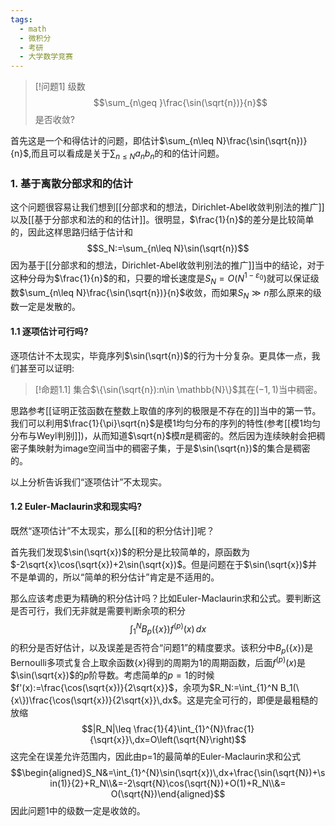 ```yaml
---
tags:
  - math
  - 微积分
  - 考研
  - 大学数学竞赛
---
```


> [!问题1]
> 级数$$\sum_{n\geq }\frac{\sin(\sqrt{n})}{n}$$是否收敛?

首先这是一个和得估计的问题，即估计$\sum_{n\leq N}\frac{\sin(\sqrt{n})}{n}$,而且可以看成是关于$\sum_{n\leq N}a_nb_n$的和的估计问题。

### 1. 基于离散分部求和的估计

这个问题很容易让我们想到[[分部求和的想法，Dirichlet-Abel收敛判别法的推广]]以及[[基于分部求和法的和的估计]]。很明显，$\frac{1}{n}$的差分是比较简单的，因此这样思路归结于估计和$$S_N:=\sum_{n\leq N}\sin(\sqrt{n})$$因为基于[[分部求和的想法，Dirichlet-Abel收敛判别法的推广]]当中的结论，对于这种分母为$\frac{1}{n}$的和，只要的增长速度是$S_N=O(N^{1-\varepsilon_0})$就可以保证级数$\sum_{n\leq N}\frac{\sin(\sqrt{n})}{n}$收敛，而如果$S_N\gg n$那么原来的级数一定是发散的。

#### 1.1 逐项估计可行吗?

逐项估计不太现实，毕竟序列$\sin(\sqrt{n})$的行为十分复杂。更具体一点，我们甚至可以证明:

> [!命题1.1]
> 集合$\{\sin(\sqrt{n}):n\in \mathbb{N}\}$其在$(-1,1)$当中稠密。

思路参考[[证明正弦函数在整数上取值的序列的极限是不存在的]]当中的第一节。我们可以利用$\frac{1}{\pi}\sqrt{n}$是模1均匀分布的序列的特性(参考[[模1均匀分布与Weyl判别]])，从而知道$\sqrt{n}$模$\pi$是稠密的。然后因为连续映射会把稠密子集映射为image空间当中的稠密子集，于是$\sin(\sqrt{n})$的集合是稠密的。

以上分析告诉我们“逐项估计”不太现实。

#### 1.2 Euler-Maclaurin求和现实吗?

既然“逐项估计”不太现实，那么[[和的积分估计]]呢？

首先我们发现$\sin(\sqrt{x})$的积分是比较简单的，原函数为$-2\sqrt{x}\cos(\sqrt{x})+2\sin(\sqrt{x})$。但是问题在于$\sin(\sqrt{x})$并不是单调的，所以“简单的积分估计”肯定是不适用的。

那么应该考虑更为精确的积分估计吗？比如Euler-Maclaurin求和公式。要判断这是否可行，我们无非就是需要判断余项的积分$$\int_{1}^N B_p(\{x\})f^{(p)}(x)\,dx$$的积分是否好估计，以及误差是否符合“问题1”的精度要求。该积分中$B_p(\{x\})$是Bernoulli多项式复合上取余函数$\{x\}$得到的周期为1的周期函数，后面$f^{(p)}(x)$是$\sin(\sqrt{x})$的$p$阶导数。考虑简单的$p=1$的时候$f'(x):=\frac{\cos(\sqrt{x})}{2\sqrt{x}}$，余项为$R_N:=\int_{1}^N B_1(\{x\})\frac{\cos(\sqrt{x})}{2\sqrt{x}}\,dx$。这是完全可行的，即便是最粗糙的放缩$$|R_N|\leq \frac{1}{4}\int_{1}^{N}\frac{1}{\sqrt{x}}\,dx=O\left(\sqrt{N}\right)$$这完全在误差允许范围内，因此由p=1的最简单的Euler-Maclaurin求和公式$$\begin{aligned}S_N&=\int_{1}^{N}\sin(\sqrt{x})\,dx+\frac{\sin(\sqrt{N})+\sin(1)}{2}+R_N\\&=-2\sqrt{N}\cos(\sqrt{N})+O(1)+R_N\\&= O(\sqrt{N})\end{aligned}$$因此问题1中的级数一定是收敛的。

